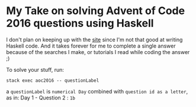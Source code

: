 # My Take on solving Advent of Code 2016 questions using Haskell

I don't plan on keeping up with the [site](http://www.adventofcode.com) since I'm not that good at writing Haskell code. And it takes forever for me to complete a single answer because of the searches I make, or tutorials I read while coding the answer ;)

To solve your stuff, run:

`stack exec aoc2016 -- questionLabel`

a `questionLabel` is `numerical Day` combined with `question id as a letter`, as in:
Day 1 - Question 2 : `1b`
